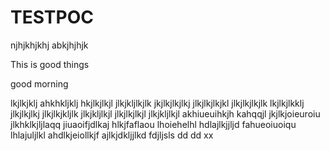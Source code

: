 # TESTPOC
njhjkhjkhj
abkjhjhjk

This is good things

good morning 

lkjlkjklj
ahkhkljklj
hkjlkjlkjl
jlkjkljlkjlk
jkjlkjlkjlkj
jlkjlkjlkjkl
jlkjlkjlkjlk
lkjlkjlkklj
jlkjlkjlkj
jlkjlkjkljlk
jlkjkljlkjl
jlkjlkjlkjl
jlkjkljlkjl
akhiueuihkjh
kahqqjl
jkjlkjoieuroiu
jlkhklkjljlaqq
jiuaoifjdlkaj
hlkjfaflaou
lhoiehelhl
hdlajlkjjljd
fahueoiuoiqu
lhlajuljlkl
ahdlkjeiollkjf
ajlkjdkljjlkd
fdjljsls
dd
dd
xx

